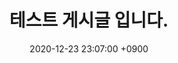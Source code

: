 ---
title: 테스트 게시글 입니다.
date: 2020-12-23 23:07:00 +0900
categories: [일상, 잡담]
tags: [잡담]
seo:
    date_modified: 2020-12-23 23:07:00 +0900
---